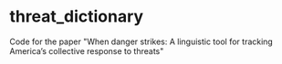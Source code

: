 # threat_dictionary
Code for the paper "When danger strikes: A linguistic tool for tracking America’s collective response to threats"
